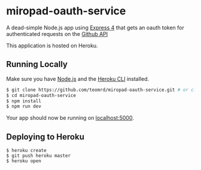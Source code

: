 # miropad-oauth-service

A dead-simple Node.js app using [Express 4](http://expressjs.com/) that gets an oauth token for authenticated requests on the [Github API](https://developer.github.com/apps/building-oauth-apps/authorizing-oauth-apps/#web-application-flow)

This application is hosted on Heroku.

## Running Locally

Make sure you have [Node.js](http://nodejs.org/) and the [Heroku CLI](https://cli.heroku.com/) installed.

```sh
$ git clone https://github.com/teomrd/miropad-oauth-service.git # or clone your own fork
$ cd miropad-oauth-service
$ npm install
$ npm run dev
```

Your app should now be running on [localhost:5000](http://localhost:5000/).

## Deploying to Heroku

```
$ heroku create
$ git push heroku master
$ heroku open
```
